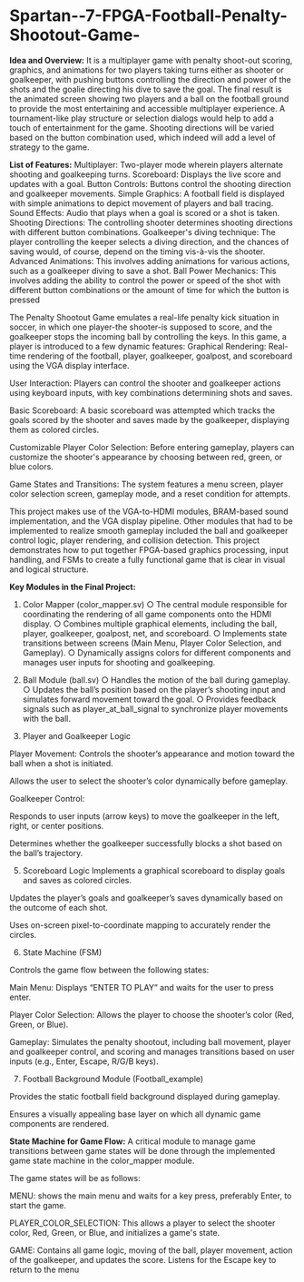 # Spartan--7-FPGA-Football-Penalty-Shootout-Game-



**Idea and Overview:**
It is a multiplayer game with penalty shoot-out scoring, graphics, and animations for two players
taking turns either as shooter or goalkeeper, with pushing buttons controlling the direction and
power of the shots and the goalie directing his dive to save the goal. The final result is the
animated screen showing two players and a ball on the football ground to provide the most
entertaining and accessible multiplayer experience. A tournament-like play structure or selection
dialogs would help to add a touch of entertainment for the game. Shooting directions will be
varied based on the button combination used, which indeed will add a level of strategy to the
game.

**List of Features:**
Multiplayer: Two-player mode wherein players alternate shooting and goalkeeping turns.
Scoreboard: Displays the live score and updates with a goal. Button Controls: Buttons control
the shooting direction and goalkeeper movements.
Simple Graphics: A football field is displayed with simple animations to depict movement of
players and ball tracing. Sound Effects: Audio that plays when a goal is scored or a shot is
taken.
Shooting Directions: The controlling shooter determines shooting directions with different
button combinations.
Goalkeeper's diving technique: The player controlling the keeper selects a diving direction,
and the chances of saving would, of course, depend on the timing vis-à-vis the shooter.
Advanced Animations: This involves adding animations for various actions, such as a
goalkeeper diving to save a shot.
Ball Power Mechanics: This involves adding the ability to control the power or speed of the
shot with different button combinations or the amount of time for which the button is pressed

The Penalty Shootout Game emulates a real-life penalty kick situation in soccer, in which one
player-the shooter-is supposed to score, and the goalkeeper stops the incoming ball by
controlling the keys. In this game, a player is introduced to a few dynamic features:
Graphical Rendering:
Real-time rendering of the football, player, goalkeeper, goalpost, and scoreboard using the VGA
display interface.

User Interaction:
Players can control the shooter and goalkeeper actions using keyboard inputs, with key
combinations determining shots and saves.

Basic Scoreboard:
A basic scoreboard was attempted which tracks the goals scored by the shooter and saves
made by the goalkeeper, displaying them as colored circles.

Customizable Player Color Selection:
Before entering gameplay, players can customize the shooter's appearance by choosing
between red, green, or blue colors.

Game States and Transitions:
The system features a menu screen, player color selection screen, gameplay mode, and a reset
condition for attempts.

This project makes use of the VGA-to-HDMI modules, BRAM-based sound implementation, and
the VGA display pipeline. Other modules that had to be implemented to realize
smooth gameplay included the ball and goalkeeper control logic, player rendering, and collision
detection. This project demonstrates how to put together FPGA-based graphics processing, input
handling, and FSMs to create a fully functional game that is clear in visual and logical structure.


**Key Modules in the Final Project:**

1. Color Mapper (color_mapper.sv)
○ The central module responsible for coordinating the rendering of all game
components onto the HDMI display.
○ Combines multiple graphical elements, including the ball, player, goalkeeper,
goalpost, net, and scoreboard.
○ Implements state transitions between screens (Main Menu, Player Color
Selection, and Gameplay).
○ Dynamically assigns colors for different components and manages user inputs for
shooting and goalkeeping.

2. Ball Module (ball.sv)
○ Handles the motion of the ball during gameplay.
○ Updates the ball’s position based on the player’s shooting input and simulates
forward movement toward the goal.
○ Provides feedback signals such as player_at_ball_signal to synchronize player
movements with the ball.

3. Player and Goalkeeper Logic
   
Player Movement:
Controls the shooter’s appearance and motion toward the ball when a
shot is initiated.

Allows the user to select the shooter’s color dynamically before gameplay.

Goalkeeper Control:

Responds to user inputs (arrow keys) to move the goalkeeper in the left,
right, or center positions.

Determines whether the goalkeeper successfully blocks a shot based on
the ball’s trajectory.

5. Scoreboard Logic
Implements a graphical scoreboard to display goals and saves as colored
circles.

Updates the player’s goals and goalkeeper’s saves dynamically based on the
outcome of each shot.

Uses on-screen pixel-to-coordinate mapping to accurately render the circles.

6. State Machine (FSM)

Controls the game flow between the following states:

Main Menu: Displays “ENTER TO PLAY” and waits for the user to press enter.

Player Color Selection: Allows the player to choose the shooter’s color (Red, Green, or Blue).

Gameplay: Simulates the penalty shootout, including ball movement, player and goalkeeper control, and scoring and manages transitions based on user inputs (e.g., Enter, Escape, R/G/B keys).

7. Football Background Module (Football_example)
   
Provides the static football field background displayed during gameplay.

Ensures a visually appealing base layer on which all dynamic game components
are rendered.

**State Machine for Game Flow:**
A critical module to manage game transitions between game states will be done through the
implemented game state machine in the color_mapper module. 

The game states will be as follows:

MENU: shows the main menu and waits for a key press, preferably Enter, to start the game.

PLAYER_COLOR_SELECTION: This allows a player to select the shooter color, Red, Green,
or Blue, and initializes a game's state.

GAME: Contains all game logic, moving of the ball, player movement, action of the goalkeeper,
and updates the score. Listens for the Escape key to return to the menu
